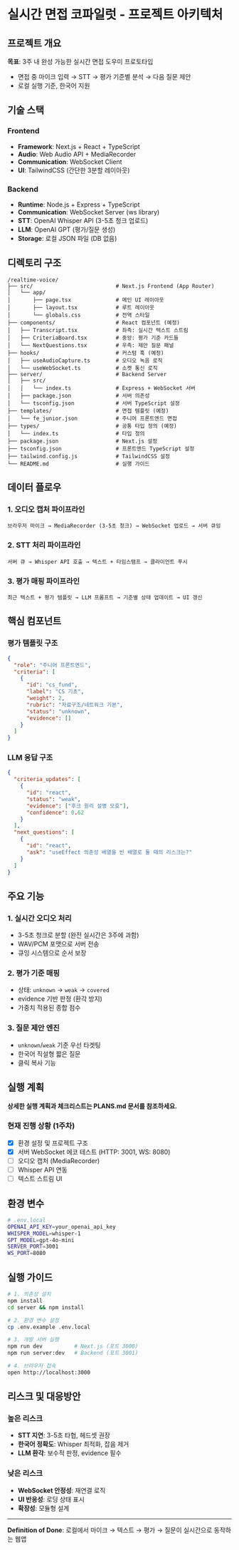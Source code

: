 # 실시간 면접 코파일럿 - 프로젝트 아키텍처

## 프로젝트 개요

**목표**: 3주 내 완성 가능한 실시간 면접 도우미 프로토타입
- 면접 중 마이크 입력 → STT → 평가 기준별 분석 → 다음 질문 제안
- 로컬 실행 기준, 한국어 지원

## 기술 스택

### Frontend
- **Framework**: Next.js + React + TypeScript
- **Audio**: Web Audio API + MediaRecorder
- **Communication**: WebSocket Client
- **UI**: TailwindCSS (간단한 3분할 레이아웃)

### Backend  
- **Runtime**: Node.js + Express + TypeScript
- **Communication**: WebSocket Server (ws library)
- **STT**: OpenAI Whisper API (3-5초 청크 업로드)
- **LLM**: OpenAI GPT (평가/질문 생성)
- **Storage**: 로컬 JSON 파일 (DB 없음)

## 디렉토리 구조

```
/realtime-voice/
├── src/                          # Next.js Frontend (App Router)
│   └── app/
│       ├── page.tsx              # 메인 UI 레이아웃
│       ├── layout.tsx            # 루트 레이아웃
│       └── globals.css           # 전역 스타일
├── components/                   # React 컴포넌트 (예정)
│   ├── Transcript.tsx            # 좌측: 실시간 텍스트 스트림
│   ├── CriteriaBoard.tsx         # 중앙: 평가 기준 카드들
│   └── NextQuestions.tsx         # 우측: 제안 질문 패널
├── hooks/                        # 커스텀 훅 (예정)
│   ├── useAudioCapture.ts        # 오디오 녹음 로직
│   └── useWebSocket.ts           # 소켓 통신 로직
├── server/                       # Backend Server
│   ├── src/
│   │   └── index.ts              # Express + WebSocket 서버
│   ├── package.json              # 서버 의존성
│   └── tsconfig.json             # 서버 TypeScript 설정
├── templates/                    # 면접 템플릿 (예정)
│   └── fe_junior.json            # 주니어 프론트엔드 면접
├── types/                        # 공통 타입 정의 (예정)
│   └── index.ts                  # 타입 정의
├── package.json                  # Next.js 설정
├── tsconfig.json                 # 프론트엔드 TypeScript 설정
├── tailwind.config.js            # TailwindCSS 설정
└── README.md                     # 실행 가이드
```

## 데이터 플로우

### 1. 오디오 캡처 파이프라인
```
브라우저 마이크 → MediaRecorder (3-5초 청크) → WebSocket 업로드 → 서버 큐잉
```

### 2. STT 처리 파이프라인  
```
서버 큐 → Whisper API 호출 → 텍스트 + 타임스탬프 → 클라이언트 푸시
```

### 3. 평가 매핑 파이프라인
```
최근 텍스트 + 평가 템플릿 → LLM 프롬프트 → 기준별 상태 업데이트 → UI 갱신
```

## 핵심 컴포넌트

### 평가 템플릿 구조
```json
{
  "role": "주니어 프론트엔드",
  "criteria": [
    {
      "id": "cs_fund",
      "label": "CS 기초",
      "weight": 2,
      "rubric": "자료구조/네트워크 기본",
      "status": "unknown",
      "evidence": []
    }
  ]
}
```

### LLM 응답 구조
```json
{
  "criteria_updates": [
    {
      "id": "react",
      "status": "weak",
      "evidence": ["후크 원리 설명 모호"],
      "confidence": 0.62
    }
  ],
  "next_questions": [
    {
      "id": "react", 
      "ask": "useEffect 의존성 배열을 빈 배열로 둘 때의 리스크는?"
    }
  ]
}
```

## 주요 기능

### 1. 실시간 오디오 처리
- 3-5초 청크로 분할 (완전 실시간은 3주에 과함)
- WAV/PCM 포맷으로 서버 전송
- 큐잉 시스템으로 순서 보장

### 2. 평가 기준 매핑
- 상태: `unknown` → `weak` → `covered`
- evidence 기반 판정 (환각 방지)
- 가중치 적용된 종합 점수

### 3. 질문 제안 엔진
- `unknown`/`weak` 기준 우선 타겟팅
- 한국어 직설형 짧은 질문
- 클릭 복사 기능

## 실행 계획

**상세한 실행 계획과 체크리스트는 PLANS.md 문서를 참조하세요.**

### 현재 진행 상황 (1주차)
- [x] 환경 설정 및 프로젝트 구조
- [x] 서버 WebSocket 에코 테스트 (HTTP: 3001, WS: 8080)
- [ ] 오디오 캡처 (MediaRecorder)
- [ ] Whisper API 연동
- [ ] 텍스트 스트림 UI

## 환경 변수

```bash
# .env.local
OPENAI_API_KEY=your_openai_api_key
WHISPER_MODEL=whisper-1
GPT_MODEL=gpt-4o-mini
SERVER_PORT=3001
WS_PORT=8080
```

## 실행 가이드

```bash
# 1. 의존성 설치
npm install
cd server && npm install

# 2. 환경 변수 설정
cp .env.example .env.local

# 3. 개발 서버 실행
npm run dev          # Next.js (포트 3000)
npm run server:dev   # Backend (포트 3001)

# 4. 브라우저 접속
open http://localhost:3000
```

## 리스크 및 대응방안

### 높은 리스크
- **STT 지연**: 3-5초 타협, 헤드셋 권장
- **한국어 정확도**: Whisper 최적화, 잡음 제거
- **LLM 환각**: 보수적 판정, evidence 필수

### 낮은 리스크  
- **WebSocket 안정성**: 재연결 로직
- **UI 반응성**: 로딩 상태 표시
- **확장성**: 모듈형 설계

---

**Definition of Done**: 로컬에서 마이크 → 텍스트 → 평가 → 질문이 실시간으로 동작하는 웹앱
